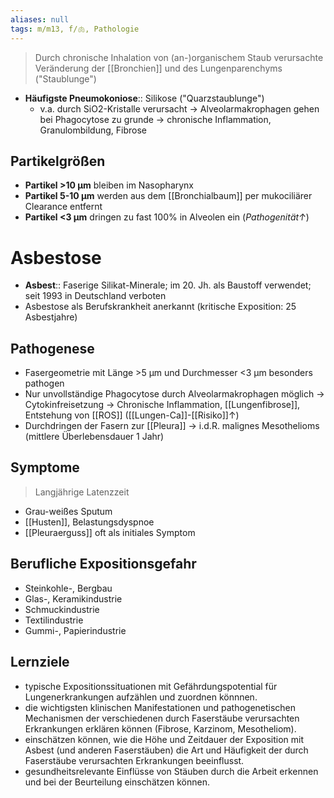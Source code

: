 ```yaml
---
aliases: null
tags: m/m13, f/🫁, Pathologie
---
```

> Durch chronische Inhalation von (an-)organischem Staub verursachte Veränderung der [[Bronchien]] und des Lungenparenchyms ("Staublunge")

- **Häufigste Pneumokoniose**:: Silikose ("Quarzstaublunge")
	- v.a. durch SiO2-Kristalle verursacht → Alveolarmakrophagen gehen bei Phagocytose zu grunde → chronische Inflammation, Granulombildung, Fibrose

## Partikelgrößen
- **Partikel >10 μm** bleiben im Nasopharynx
- **Partikel 5-10 μm** werden aus dem [[Bronchialbaum]] per mukociliärer Clearance entfernt
- **Partikel <3 μm** dringen zu fast 100% in Alveolen ein (*Pathogenität↑*)

# Asbestose
- **Asbest**:: Faserige Silikat-Minerale; im 20. Jh. als Baustoff verwendet; seit 1993 in Deutschland verboten
- Asbestose als Berufskrankheit anerkannt (kritische Exposition: 25 Asbestjahre)
## Pathogenese
- Fasergeometrie mit Länge >5 μm und Durchmesser <3 μm besonders pathogen
- Nur unvollständige Phagocytose durch Alveolarmakrophagen möglich → Cytokinfreisetzung → Chronische Inflammation, [[Lungenfibrose]], Entstehung von [[ROS]] ([[Lungen-Ca]]-[[Risiko]]↑)
- Durchdringen der Fasern zur [[Pleura]] → i.d.R. malignes Mesothelioms (mittlere Überlebensdauer 1 Jahr)

## Symptome
> Langjährige Latenzzeit
- Grau-weißes Sputum
- [[Husten]], Belastungsdyspnoe
- [[Pleuraerguss]] oft als initiales Symptom

## Berufliche Expositionsgefahr
- Steinkohle-, Bergbau
- Glas-, Keramikindustrie
- Schmuckindustrie
- Textilindustrie
- Gummi-, Papierindustrie


## Lernziele
- typische Expositionssituationen mit Gefährdungspotential für Lungenerkrankungen aufzählen und zuordnen könnnen. 
- die wichtigsten klinischen Manifestationen und pathogenetischen Mechanismen der verschiedenen durch Faserstäube verursachten Erkrankungen erklären können (Fibrose, Karzinom, Mesotheliom).
- einschätzen können, wie die Höhe und Zeitdauer der Exposition mit Asbest (und anderen Faserstäuben) die Art und Häufigkeit der durch Faserstäube verursachten Erkrankungen beeinflusst.
- gesundheitsrelevante Einflüsse von Stäuben durch die Arbeit erkennen und bei der Beurteilung einschätzen können.

